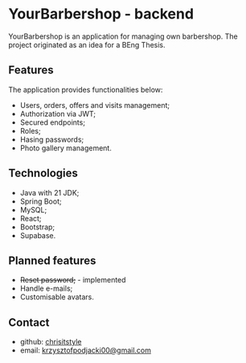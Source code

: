# YourBarbershop - backend

YourBarbershop is an application for managing own barbershop. The project originated as an idea for a BEng Thesis.

## Features

The application provides functionalities below:

- Users, orders, offers and visits management;
-  Authorization via JWT;
- Secured endpoints;
- Roles;
- Hasing passwords;
- Photo gallery management.


## Technologies

- Java with 21 JDK;
- Spring Boot;
- MySQL;
- React;
- Bootstrap;
- Supabase.


## Planned features

- <s>Reset password;</s> - implemented
- Handle e-mails;
- Customisable avatars.

## Contact
- github: [chrisitstyle](https://github.com/chrisitstyle)
- email: krzysztofpodjacki00@gmail.com